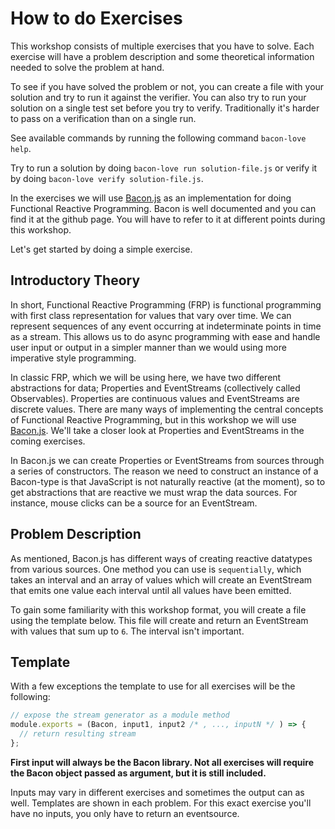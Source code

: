 # How to do Exercises

This workshop consists of multiple exercises that you have to solve. Each exercise
will have a problem description and some theoretical information
needed to solve the problem at hand.

To see if you have solved the problem or not, you can create a file with your solution
and try to run it against the verifier. You can also try to run your solution on a single
test set before you try to verify. Traditionally it's harder to pass on a verification than
on a single run.

See available commands by running the following command `bacon-love help`.

Try to run a solution by doing ```bacon-love run solution-file.js``` or verify it by
doing ```bacon-love verify solution-file.js```.

In the exercises we will use [Bacon.js](https://github.com/baconjs/bacon.js)
as an implementation for doing Functional Reactive Programming. Bacon is well
documented and you can find it at the github page. You will have to refer to
it at different points during this workshop.

Let's get started by doing a simple exercise.

## Introductory Theory

In short, Functional Reactive Programming (FRP) is functional programming with
first class representation for values that vary over time. We can represent
sequences of any event occurring at indeterminate points in time as a stream.
This allows us to do async programming with ease and handle user input or
output in a simpler manner than we would using more imperative style
programming.

In classic FRP, which we will be using here, we have two different
abstractions for data; Properties and EventStreams (collectively called
Observables). Properties are continuous values and EventStreams are discrete
values. There are many ways of implementing the central concepts of Functional
Reactive Programming, but in this workshop we will use
[Bacon.js](https://github.com/baconjs/bacon.js). We'll take a closer look at
Properties and EventStreams in the coming exercises.

In Bacon.js we can create Properties or EventStreams from sources through a
series of constructors. The reason we need to construct an instance of a
Bacon-type is that JavaScript is not naturally reactive (at the moment), so to
get abstractions that are reactive we must wrap the data sources. For
instance, mouse clicks can be a source for an EventStream.

## Problem Description

As mentioned, Bacon.js has different ways of creating reactive datatypes from
various sources. One method you can use is `sequentially`, which takes an
interval and an array of values which will create an EventStream that emits
one value each interval until all values have been emitted.

To gain some familiarity with this workshop format, you will create a file
using the template below. This file will create and return an EventStream with
values that sum up to `6`. The interval isn't important.

## Template

With a few exceptions the template to use for all exercises will be the following:

```javascript
// expose the stream generator as a module method
module.exports = (Bacon, input1, input2 /* , ..., inputN */ ) => {
  // return resulting stream
};
```

**First input will always be the Bacon library. Not all exercises will require the
Bacon object passed as argument, but it is still included.**

Inputs may vary in different exercises and sometimes the output can as well. Templates
are shown in each problem. For this exact exercise you'll have no inputs, you only
have to return an eventsource.